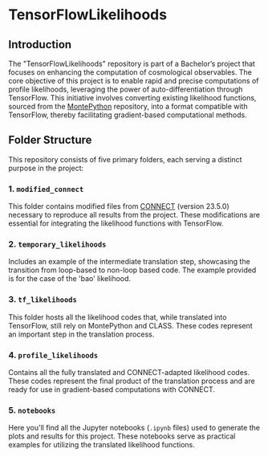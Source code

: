 # TensorFlowLikelihoods

## Introduction
The "TensorFlowLikelihoods" repository is part of a Bachelor’s project that focuses on enhancing the computation of cosmological observables. The core objective of this project is to enable rapid and precise computations of profile likelihoods, leveraging the power of auto-differentiation through TensorFlow. This initiative involves converting existing likelihood functions, sourced from the [MontePython](https://github.com/brinckmann/montepython_public/tree/3.6/montepython/likelihoods) repository, into a format compatible with TensorFlow, thereby facilitating gradient-based computational methods.

## Folder Structure
This repository consists of five primary folders, each serving a distinct purpose in the project:

### 1. `modified_connect`
This folder contains modified files from [CONNECT](https://github.com/AarhusCosmology/connect_public) (version 23.5.0) necessary to reproduce all results from the project. These modifications are essential for integrating the likelihood functions with TensorFlow.

### 2. `temporary_likelihoods`
Includes an example of the intermediate translation step, showcasing the transition from loop-based to non-loop based code. The example provided is for the case of the 'bao' likelihood.

### 3. `tf_likelihoods`
This folder hosts all the likelihood codes that, while translated into TensorFlow, still rely on MontePython and CLASS. These codes represent an important step in the translation process.

### 4. `profile_likelihoods`
Contains all the fully translated and CONNECT-adapted likelihood codes. These codes represent the final product of the translation process and are ready for use in gradient-based computations with CONNECT.

### 5. `notebooks`
Here you'll find all the Jupyter notebooks (`.ipynb` files) used to generate the plots and results for this project. These notebooks serve as practical examples for utilizing the translated likelihood functions.
